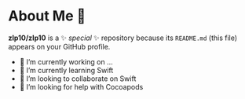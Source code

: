 # About Me 👋


**zlp10/zlp10** is a ✨ _special_ ✨ repository because its `README.md` (this file) appears on your GitHub profile.


- 🔭 I’m currently working on ...
- 🌱 I’m currently learning Swift
- 👯 I’m looking to collaborate on Swift
- 🤔 I’m looking for help with Cocoapods


